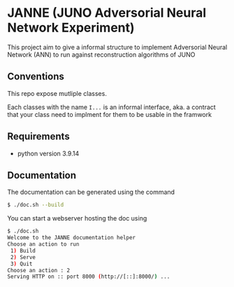 # JANNE (JUNO Adversorial Neural Network Experiment)

This project aim to give a informal structure to implement Adversorial Neural Network (ANN) to run against reconstruction algorithms of JUNO

## Conventions

This repo expose mutliple classes.

Each classes with the name `I...` is an informal interface, aka. a contract that your class need to implment for them to be usable in the framwork


## Requirements
 - python version 3.9.14

## Documentation

The documentation can be generated using the command
```bash
$ ./doc.sh --build
```

You can start a webserver hosting the doc using
```bash
$ ./doc.sh
Welcome to the JANNE documentation helper
Choose an action to run
 1) Build
 2) Serve
 3) Quit
Choose an action : 2
Serving HTTP on :: port 8000 (http://[::]:8000/) ...
```
